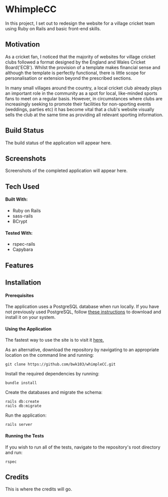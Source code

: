 # WhimpleCC

In this project, I set out to redesign the website for a village cricket team using Ruby on Rails and basic front-end skills.

## Motivation  

As a cricket fan, I noticed that the majority of websites for village cricket clubs followed a format designed by the England and Wales Cricket Board('ECB'). Whilst the provision of a template makes financial sense and although the template is perfectly functional, there is little scope for personalisation or extension beyond the prescribed sections.

In many small villages around the country, a local cricket club already plays an important role in the community as a spot for local, like-minded sports fans to meet on a regular basis. However, in circumstances where clubs are increasingly seeking to promote their facilities for non-sporting events (weddings, parties etc) it has become vital that a club's website visually sells the club at the same time as providing all relevant sporting information.

## Build Status

The build status of the application will appear here.

## Screenshots

Screenshots of the completed application will appear here.

## Tech Used

#### Built With:
-   Ruby on Rails
-   sass-rails
-   BCrypt

#### Tested With:
-   rspec-rails
-   Capybara

## Features

## Installation

#### Prerequisites

The application uses a PostgreSQL database when run locally.  If you have not previously used PostgreSQL, follow [these instructions](https://www.postgresql.org/download/) to download and install it on your system.

#### Using the Application

The fastest way to use the site is to visit it [here.](https://dashboard.heroku.com/apps/bwk-cricket-club)

As an alternative, download the repository by navigating to an appropriate location on the command line and running:

    git clone https://github.com/bwk103/whimpleCC.git

Install the required dependencies by running:

    bundle install

Create the databases and migrate the schema:

    rails db:create
    rails db:migrate

Run the application:

    rails server

#### Running the Tests

If you wish to run all of the tests, navigate to the repository's root directory and run:

    rspec

## Credits

This is where the credits will go.
